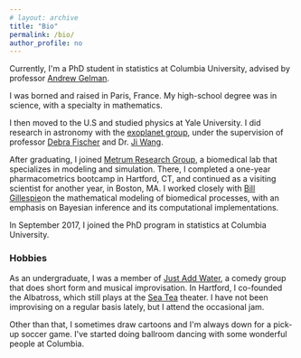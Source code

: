 ```yaml
---
# layout: archive
title: "Bio"
permalink: /bio/
author_profile: no
---
```


Currently, I'm a PhD student in statistics at Columbia University, advised by professor [Andrew Gelman](http://www.stat.columbia.edu/~gelman/).

I was borned and raised in Paris, France. 
My high-school degree was in science, with a specialty in mathematics.

I then moved to the U.S and studied physics at Yale University.
I did research in astronomy with the
[exoplanet group](http://exoplanets.astro.yale.edu/), under the supervision of professor [Debra Fischer](http://exoplanets.astro.yale.edu/people/dfischer.php) and Dr. [Ji Wang](https://www.asc.ohio-state.edu/wang.12220/).

After graduating, I joined [Metrum Research Group](https://metrumrg.com/), a biomedical lab that specializes in modeling and simulation.
There, I completed a one-year pharmacometrics bootcamp in Hartford, CT, and continued as a visiting scientist for another year, in Boston, MA.
I worked closely with [Bill Gillespie](https://metrumrg.com/team_member/william-r-gillespie-ph-d/)on the mathematical modeling of biomedical processes, with an emphasis on Bayesian inference and its computational implementations.

In September 2017, I joined the PhD program in statistics at Columbia University.

### Hobbies
As an undergraduate, I was a member of [Just Add Water](http://www.justaddwateryale.com/), a comedy group that does short form and musical improvisation.
In Hartford, I co-founded the Albatross, which still plays at the [Sea Tea](https://seateaimprov.com/) theater.
I have not been improvising on a regular basis lately, but I attend the occasional jam.

Other than that, I sometimes draw cartoons and I'm always down for a pick-up soccer game. 
I've started doing ballroom dancing with some wonderful people at Columbia.
